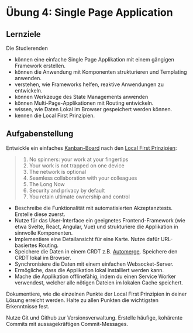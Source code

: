 # Übung 4: Single Page Application

## Lernziele

Die Studierenden

- können eine einfache Single Page Applikation mit einem gängigen Framework erstellen.
- können die Anwendung mit Komponenten strukturieren und Templating anwenden.
- verstehen, wie Frameworks helfen, reaktive Anwendungen zu entwickeln.
- können Werkzeuge des State Managements anwenden
- können Multi-Page-Applikationen mit Routing entwickeln.
- wissen, wie Daten Lokal im Browser gespeichert werden können.
- kennen die Local First Prinzipien.

## Aufgabenstellung

Entwickle ein einfaches [Kanban-Board](https://de.wikipedia.org/wiki/Kanban-Board) nach
den [Local First Prinzipien](https://www.inkandswitch.com/local-first/):

> 1. No spinners: your work at your fingertips
> 2. Your work is not trapped on one device
> 3. The network is optional
> 4. Seamless collaboration with your colleagues
> 5. The Long Now
> 6. Security and privacy by default
> 7. You retain ultimate ownership and control

- Beschreibe die Funktionalität mit automatisierten Akzeptanztests. Erstelle diese zuerst.
- Nutze für das User-Interface ein geeignetes Frontend-Framework (wie etwa Svelte, React, Angular, Vue) und strukturiere die 
  Applikation in sinnvolle Komponenten. 
- Implementiere eine Detailansicht für eine Karte. Nutze dafür URL-basiertes Routing. 
- Speichere die Daten in einem CRDT z.B. [Automerge](https://automerge.org/). Speichere den CRDT lokal im Browser. 
- Synchronisiere die Daten mit einem einfachen Websocket-Server. 
- Ermögliche, dass die Applikation lokal installiert werden kann. 
- Mache die Applikation offlinefähig, indem du einen Service Worker verwendest, welcher alle nötigen Dateien im lokalen
  Cache speichert.

Dokumentiere, wie die einzelnen Punkte der Local First Prinzipien in deiner Lösung erreicht werden.
Halte zu allen Punkten die wichtigsten Erkenntnisse fest.

Nutze Git und Github zur Versionsverwaltung. Erstelle häufige, kohärente Commits mit aussagekräftigen Commit-Messages.